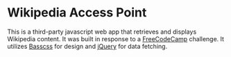 # Wikipedia Access Point

This is a third-party javascript web app that retrieves and displays Wikipedia content. It was built in response to a [FreeCodeCamp](https://freecodecamp.com) challenge. It utilizes [Basscss](http://basscss.com) for design and [jQuery](http://jquery.com/) for data fetching.

